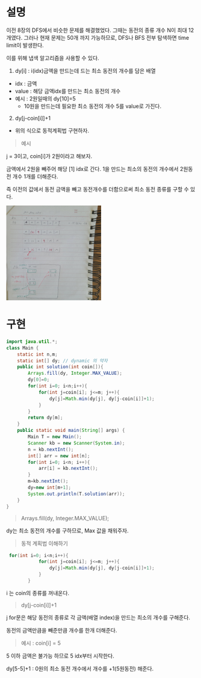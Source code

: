 # 설명


이전 8장의 DFS에서 비슷한 문제를 해결했었다. 그때는 동전의 종류 개수 N이 최대 12개였다. 그러나 현재 문제는 50개 까지 가능하므로, DFS나 BFS 전부 탐색하면 time limit이 발생한다.

이를 위해 냅색 알고리즘을 사용할 수 있다.

1. dy[i] : i(idx)금액을 만드는데 드는 최소 동전의 개수를 담은 배열
+ idx : 금액
+ value : 해당 금액idx를 만드는 최소 동전의 개수
+ 예시 : 2원일때의 dy[10]=5
    + 10원을 만드는데 필요한 최소 동전의 개수 5를 value로 가진다.

2. dy[j-coin[i]]+1
+ 위의 식으로 동적계획법 구현하자.
> 예시

j = 3이고, coin[i]가 2원이라고 해보자.

금액에서 2원을 빼주어 해당 [1] idx로 간다. 1을 만드는 최소의 동전의 개수에서 2원동전 개수 1개를 더해준다.

즉 이전의 값에서 동전 금액을 빼고 동전개수를 더함으로써 최소 동전 종류를 구할 수 있다.

<img src ="https://github.com/steadykyu/TIL/blob/master/Algorithm/%EC%9E%90%EB%B0%94%EC%95%8C%EA%B3%A0%EB%A6%AC%EC%A6%98_%EC%9D%B8%ED%94%84%EB%9F%B0/9.GreedyAlgorithm/img/5_1.jpg" width="50%" height="50%">

# 구현

```java
import java.util.*;
class Main {
    static int n,m;
    static int[] dy; // dynamic 의 약자
    public int solution(int coin[]){
        Arrays.fill(dy, Integer.MAX_VALUE);
        dy[0]=0;
        for(int i=0; i<n;i++){
            for(int j=coin[i]; j<=m; j++){
                dy[j]=Math.min(dy[j], dy[j-coin[i]]+1);
            }
        }
        return dy[m];
    }
    public static void main(String[] args) {
        Main T = new Main();
        Scanner kb = new Scanner(System.in);
        n = kb.nextInt();
        int[] arr = new int[n];
        for(int i=0; i<n; i++){
            arr[i] = kb.nextInt();
        }
        m=kb.nextInt();
        dy=new int[m+1];
        System.out.println(T.solution(arr));
    }
}
```
> Arrays.fill(dy, Integer.MAX_VALUE);

dy는 최소 동전의 개수를 구하므로, Max 값을 채워주자.


> 동적 계획법 이해하기
```java
 for(int i=0; i<n;i++){
            for(int j=coin[i]; j<=m; j++){
                dy[j]=Math.min(dy[j], dy[j-coin[i]]+1);
            }
        }
```
i 는 coin의 종류를 꺼내온다.

> dy[j-coin[i]]+1

j for문은 해당 동전의 종류로 각 금액(배열 index)을 만드는 최소의 개수를 구해준다.

동전의 금액만큼을 빼준만큼 개수를 한개 더해준다.

> 예시 : coin[i] = 5 

5 이하 금액은 불가능 하므로 5 idx부터 시작한다.

dy[5-5]+1 : 0원의 최소 동전 개수에서 개수를 +1(5원동전) 해준다.